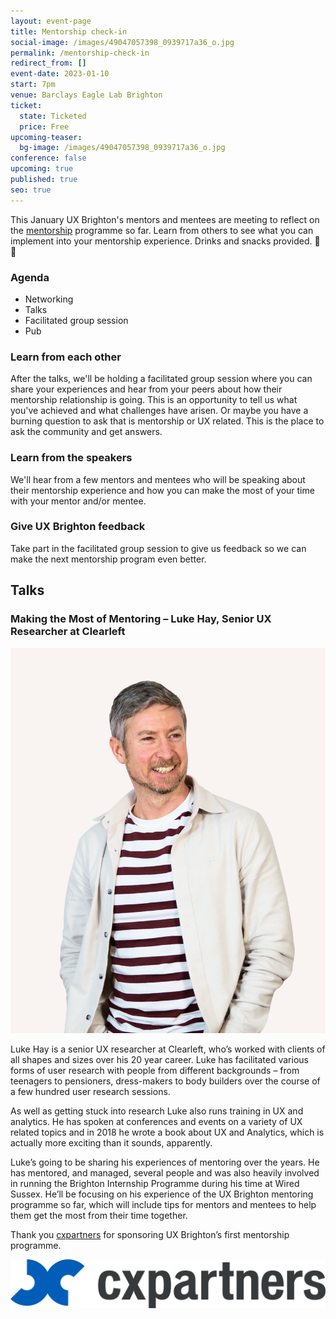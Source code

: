 ```yaml
---
layout: event-page
title: Mentorship check-in
social-image: /images/49047057398_0939717a36_o.jpg
permalink: /mentorship-check-in
redirect_from: []
event-date: 2023-01-10
start: 7pm
venue: Barclays Eagle Lab Brighton
ticket:
  state: Ticketed
  price: Free
upcoming-teaser:
  bg-image: /images/49047057398_0939717a36_o.jpg
conference: false
upcoming: true
published: true
seo: true
---
```

This January UX Brighton's mentors and mentees are meeting to reflect on the [mentorship](https://uxbri.org/mentorship/2022) programme so far. Learn from others to see what you can implement into your mentorship experience. D﻿rinks and snacks provided. 🍺🍕

### A﻿genda

* Networking
* Talks
* F﻿acilitated group session
* P﻿ub

### L﻿earn from each other

After the talks, we'll be holding a facilitated group session where you can share your experiences and hear from your peers about how their mentorship relationship is going. This is an opportunity to tell us what you've achieved and what challenges have arisen. Or maybe you have a burning question to ask that is mentorship or UX related. This is the place to ask the community and get answers. 

### L﻿earn from the speakers

W﻿e'll hear from a few mentors and mentees who will be speaking about their mentorship experience and how you can make the most of your time with your mentor and/or mentee. 

### G﻿ive UX Brighton feedback

Take part in the facilitated group session to give us feedback so we can make the next mentorship program even better. 

## Talks

### Making the Most of Mentoring **–** Luke Hay, Senior UX Researcher at Clearleft

<img src="/images/luke-hay.png" alt="Luke Hay" class="image-align-inline"/>

Luke Hay is a senior UX researcher at Clearleft, who’s worked with clients of all shapes and sizes over his 20 year career. Luke has facilitated various forms of user research with people from different backgrounds – from teenagers to pensioners, dress-makers to body builders over the course of a few hundred user research sessions.

As well as getting stuck into research Luke also runs training in UX and analytics. He has spoken at conferences and events on a variety of UX related topics and in 2018 he wrote a book about UX and Analytics, which is actually more exciting than it sounds, apparently.

Luke’s going to be sharing his experiences of mentoring over the years. He has mentored, and managed, several people and was also heavily involved in running the Brighton Internship Programme during his time at Wired Sussex. He’ll be focusing on his experience of the UX Brighton mentoring programme so far, which will include tips for mentors and mentees to help them get the most from their time together.



Thank you [cxpartners](https://www.cxpartners.co.uk/) for sponsoring UX Brighton’s first mentorship programme.

<img src="/images/cxpartners_logo_blue-black-1-.png" alt="cxpartners logo" class="image-align-left"/>
